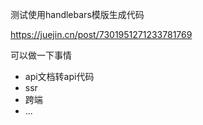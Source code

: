 测试使用handlebars模版生成代码

https://juejin.cn/post/7301951271233781769

可以做一下事情  
* api文档转api代码
* ssr
* 跨端
* ...